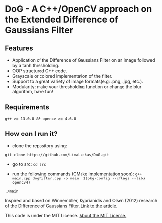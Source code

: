 # DoG - A C++/OpenCV approach on the Extended Difference of Gaussians Filter

## Features
- Application of the Difference of Gaussians Filter on an image followed by a tanh thresholding.
- OOP structured C++ code.
- Grayscale or colored implementation of the filter.
- Support to a great variety of image formats(e.g: .png, .jpg, etc.).
- Modularity: make your thresholding function or change the blur algorithm, have fun!

## Requirements
``g++ >= 13.0.0 && opencv >= 4.6.0``

## How can I run it?
- clone the repository using:

``git clone https://github.com/LimaLuckas/DoG.git``

- go to src:
``cd src ``

- run the following commands (CMake implementation soon):
``g++ main.cpp dogFilter.cpp -o main  $(pkg-config --cflags --libs opencv4)``

``./main``

Inspired and based on Winnemöller, Kyprianidis and Olsen (2012) research of the Difference of Gaussians Filter. [Link to the article.](https://users.cs.northwestern.edu/~sco590/winnemoeller-cag2012.pdf)

This code is under the MIT License. [About the MIT License.](https://opensource.org/license/mit)
